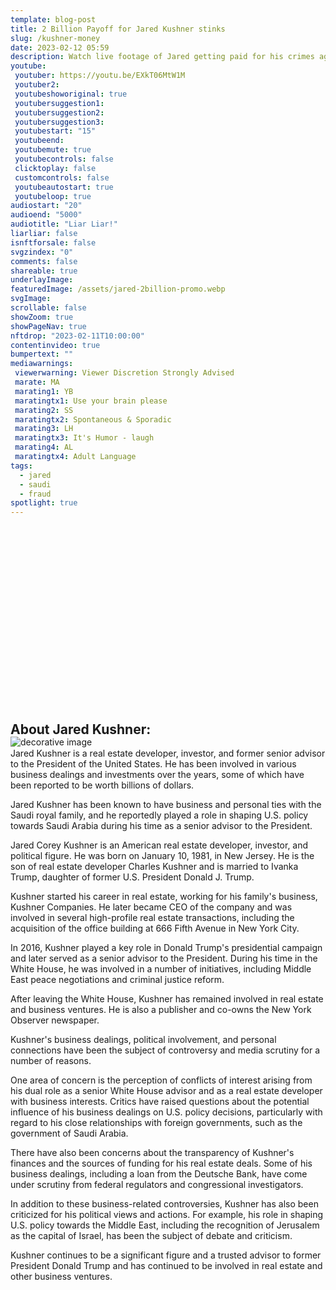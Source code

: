 ```yaml
---
template: blog-post
title: 2 Billion Payoff for Jared Kushner stinks
slug: /kushner-money
date: 2023-02-12 05:59
description: Watch live footage of Jared getting paid for his crimes against our Country
youtube:
 youtuber: https://youtu.be/EXkT06MtW1M
 youtuber2: 
 youtubeshoworiginal: true
 youtubersuggestion1:
 youtubersuggestion2:
 youtubersuggestion3:
 youtubestart: "15"
 youtubeend: 
 youtubemute: true
 youtubecontrols: false
 clicktoplay: false
 customcontrols: false
 youtubeautostart: true
 youtubeloop: true
audiostart: "20"
audioend: "5000"
audiotitle: "Liar Liar!"
liarliar: false
isnftforsale: false
svgzindex: "0"
comments: false
shareable: true
underlayImage: 
featuredImage: /assets/jared-2billion-promo.webp
svgImage: 
scrollable: false
showZoom: true
showPageNav: true
nftdrop: "2023-02-11T10:00:00"
contentinvideo: true
bumpertext: ""
mediawarnings:
 viewerwarning: Viewer Discretion Strongly Advised
 marate: MA
 marating1: YB
 maratingtx1: Use your brain please
 marating2: SS
 maratingtx2: Spontaneous & Sporadic
 marating3: LH
 maratingtx3: It's Humor - laugh
 marating4: AL
 maratingtx4: Adult Language
tags:
  - jared
  - saudi
  - fraud
spotlight: true
---
```


<div class="contentinside" style="position:relative; aspect-ratio:16/9;  width:100%; border:0px solid white; display:flex; flex-direction:column; justify-content:center;">

<img src="/assets/jared-saudi-money-underlay.webp" alt="decorative image" style="position:absolute; bottom:-70px;" />

<div class="bubble bubble-bottom-left" style="position:absolute; width:; top:45%; left:15vw; display:flex; justify-content:center;backdrop-filter: blur(6px); font-size:110%;
animation: question1 5s ease-in;
animation-delay: 3s;
animation-direction: forwards;
animation-iteration-count:1;
opacity:0;">Thanks for the Intel, J-Dawg! </div>


<div class="bubble bubble-bottom-right" style="position:absolute; width:50vw; top:30%; right:20vw; display:block; justify-content:center; font-size:110%;backdrop-filter: blur(6px);
animation: bubbleBop1 12s ease-in-out;
animation-delay:5.5s;
animation-direction: forwards;
animation-iteration-count:1;
opacity:0;">Anytime! Just glad the Big Guy could be of some use! </div>

<div class="bubble bubble-bottom-left" style="position:absolute; width:; top:45%; left:15vw; display:flex; justify-content:center;backdrop-filter: blur(6px); font-size:110%;
animation: question1 5s ease-in;
animation-delay: 8s;
animation-direction: forwards;
animation-iteration-count:1;
opacity:0;">Yeah, he's my Little Bitch... </div>

</div>

<style>

	  @keyframes question1 {
	0% {  opacity:0;}
	5%{ opacity:1;}
	50%{opacity:1;}
	51% {  opacity:0; }
	100% {  opacity:0;}
  }
  
  @keyframes bubbleBop1 {
	0% {  opacity:0;}
	5%{ opacity:1;}
	50%{opacity:1;}
	51% {  opacity:0; }
	100% {  opacity:0;}
  }


.bubble {
	position: relative;
	font-family: sans-serif;
	font-size: clamp(.7rem, 1.8vw, 2.4rem);
	line-height: 110%;
	min-width: 50vw;
	background: rgba(255, 255, 255, 1);
	text-shadow: 0 0 2x rgba(0, 0, 0, 1);
	border-radius: 40px;
	padding: 2vh 2vw;
	text-align: center;
	color: #000;
  animation:question1;
  filter:drop-shadow(0 0px 16px rgba(0, 0, 0, 1));
  }
  
  .bubble-bottom-left::before {
	content: "";
	width: 0px;
	height: 0px;
	position: absolute;
	border-left: 34px solid #fff;
	border-right: 8px solid transparent;
	border-top: 5px solid #fff;
	border-bottom: 40px solid transparent;
	left: 32px;
	bottom: -44px;
	opacity:1;
  }

  .bubble-bottom-right::before {
	content: "";
	width: 0px;
	height: 0px;
	position: absolute;
	border-right: 34px solid #fff;
	border-left: 8px solid transparent;
	border-top: 5px solid #fff;
	border-bottom: 40px solid transparent;
	right: 32px;
	bottom: -44px;
	opacity:1;
  }

 
  @media (max-width: 48rem) {
	.bubble{
		top:10% !important;
	}
	.bubble-bottom-right{top:13vh !important;}
  }

  
</style>


<div class="contentbody" style="text-align:left !important; margin-top:0;">

## About Jared Kushner:

Jared Kushner is a real estate developer, investor, and former senior advisor to the President of the United States. He has been involved in various business dealings and investments over the years, some of which have been reported to be worth billions of dollars.

Jared Kushner has been known to have business and personal ties with the Saudi royal family, and he reportedly played a role in shaping U.S. policy towards Saudi Arabia during his time as a senior advisor to the President.

Jared Corey Kushner is an American real estate developer, investor, and political figure. He was born on January 10, 1981, in New Jersey. He is the son of real estate developer Charles Kushner and is married to Ivanka Trump, daughter of former U.S. President Donald J. Trump.

Kushner started his career in real estate, working for his family's business, Kushner Companies. He later became CEO of the company and was involved in several high-profile real estate transactions, including the acquisition of the office building at 666 Fifth Avenue in New York City.

In 2016, Kushner played a key role in Donald Trump's presidential campaign and later served as a senior advisor to the President. During his time in the White House, he was involved in a number of initiatives, including Middle East peace negotiations and criminal justice reform.

After leaving the White House, Kushner has remained involved in real estate and business ventures. He is also a publisher and co-owns the New York Observer newspaper.

Kushner's business dealings, political involvement, and personal connections have been the subject of controversy and media scrutiny for a number of reasons.

One area of concern is the perception of conflicts of interest arising from his dual role as a senior White House advisor and as a real estate developer with business interests. Critics have raised questions about the potential influence of his business dealings on U.S. policy decisions, particularly with regard to his close relationships with foreign governments, such as the government of Saudi Arabia.

There have also been concerns about the transparency of Kushner's finances and the sources of funding for his real estate deals. Some of his business dealings, including a loan from the Deutsche Bank, have come under scrutiny from federal regulators and congressional investigators.

In addition to these business-related controversies, Kushner has also been criticized for his political views and actions. For example, his role in shaping U.S. policy towards the Middle East, including the recognition of Jerusalem as the capital of Israel, has been the subject of debate and criticism.

Kushner continues to be a significant figure and a trusted advisor to former President Donald Trump and has continued to be involved in real estate and other business ventures.


</div>